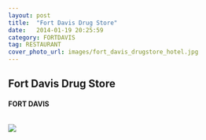 ```yaml
---
layout: post
title:  "Fort Davis Drug Store"
date:   2014-01-19 20:25:59
category: FORTDAVIS
tag: RESTAURANT
cover_photo_url: images/fort_davis_drugstore_hotel.jpg
---
```


<div class="section-title">
  <h2>Fort Davis Drug Store</h2>
    <h4>FORT DAVIS</h4>
    <div class="divider-border"></div>
</div> 
<div class="column small-6">
    <p>
    </p>
<div class="column small-6">
    <img src="{{ "images/fort_davis_drugstore_hotel.jpg" | prepend: site.baseurl }}">
</div>
